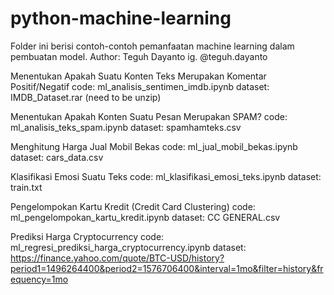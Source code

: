 # python-machine-learning

Folder ini berisi contoh-contoh pemanfaatan machine learning dalam pembuatan model.
Author: Teguh Dayanto
        ig. @teguh.dayanto

Menentukan Apakah Suatu Konten Teks Merupakan Komentar Positif/Negatif
code: ml_analisis_sentimen_imdb.ipynb
dataset: IMDB_Dataset.rar (need to be unzip)

Menentukan Apakah Konten Suatu Pesan Merupakan SPAM?
code: ml_analisis_teks_spam.ipynb
dataset: spamhamteks.csv

Menghitung Harga Jual Mobil Bekas
code: ml_jual_mobil_bekas.ipynb
dataset: cars_data.csv

Klasifikasi Emosi Suatu Teks
code: ml_klasifikasi_emosi_teks.ipynb
dataset: train.txt

Pengelompokan Kartu Kredit (Credit Card Clustering)
code: ml_pengelompokan_kartu_kredit.ipynb
dataset: CC GENERAL.csv

Prediksi Harga Cryptocurrency
code: ml_regresi_prediksi_harga_cryptocurrency.ipynb
dataset: https://finance.yahoo.com/quote/BTC-USD/history?period1=1496264400&period2=1576706400&interval=1mo&filter=history&frequency=1mo

